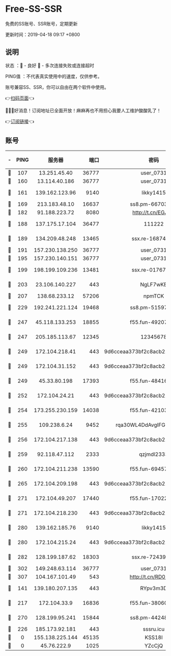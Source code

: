 # Free-SS-SSR

免费的SS账号、SSR账号，定期更新

更新时间：2019-04-18 09:17 +0800

## 说明

状态     ：🙂 - 良好 🙁 - 多次连接失败或连接超时

PING值   ：不代表真实使用中的速度，仅供参考。

账号兼容SS、SSR，你可以自由在两个软件中使用。

👉[扫码页面](https://liesauer.github.io/Free-SS-SSR/)👈

🎉🎉🎉好消息！订阅地址已全面开放！麻麻再也不用担心我要人工维护酸酸乳了！

👉[订阅链接](https://www.liesauer.net/yogurt/subscribe?ACCESS_TOKEN=DAYxR3mMaZAsaqUb)👈

## 账号

|-|PING|服务器|端口|密码|加密方式|区域|
|:----:|:----:|:-----:|-----:|:----:|:----:|:----:|
|🙂|107|13.251.45.40|36777|user_0731|chacha20|SG|
|🙂|160|13.114.40.186|36777|user_0731|chacha20|JP|
|🙂|161|139.162.123.96|9140|likky1415|aes-256-cfb|JP|
|🙂|169|213.183.48.10|16637|ss8.pm-66703665|rc4-md5|RU|
|🙂|182|91.188.223.72|8080|http://t.cn/EGJIyrl|rc4-md5|RU|
|🙂|188|137.175.17.104|36477|111222|aes-256-cfb|US|
|🙂|189|134.209.48.248|13465|ssx.re-16874270|aes-256-cfb|US|
|🙂|191|157.230.138.250|36777|user_0731|chacha20|US|
|🙂|195|157.230.140.151|36777|user_0731|chacha20|US|
|🙂|199|198.199.109.236|13481|ssx.re-01767195|aes-256-cfb|US|
|🙂|203|23.106.140.227|443|NgLF7wKB|aes-256-cfb|US|
|🙂|207|138.68.233.12|57206|npmTCK|rc4-md5|US|
|🙂|229|192.241.221.124|19468|ss8.pm-51597201|aes-256-cfb|US|
|🙂|247|45.118.133.253|18855|f55.fun-49207918|aes-256-cfb|SG|
|🙂|247|205.185.113.67|12345|12345678|aes-256-cfb|US|
|🙂|249|172.104.218.41|443|9d6cceaa373bf2c8acb22e60b6a58be6|aes-256-cfb|US|
|🙂|249|172.104.31.152|443|9d6cceaa373bf2c8acb22e60b6a58be6|aes-256-cfb|US|
|🙂|249|45.33.80.198|17393|f55.fun-48416264|aes-256-cfb|US|
|🙂|252|172.104.24.21|443|9d6cceaa373bf2c8acb22e60b6a58be6|aes-256-cfb|US|
|🙂|254|173.255.230.159|14038|f55.fun-42103818|aes-256-cfb|US|
|🙂|255|109.238.6.24|9452|rqa30WL4DdAvgIFG6Fs3znzTa|aes-256-cfb|FR|
|🙂|256|172.104.217.138|443|9d6cceaa373bf2c8acb22e60b6a58be6|aes-256-cfb|US|
|🙂|259|92.118.47.112|2333|qzjmdl2333|aes-256-cfb|US|
|🙂|260|172.104.211.238|13590|f55.fun-69457101|aes-256-cfb|US|
|🙂|265|172.104.209.198|443|9d6cceaa373bf2c8acb22e60b6a58be6|aes-256-cfb|US|
|🙂|271|172.104.49.207|17440|f55.fun-17022600|aes-256-cfb|SG|
|🙂|271|172.104.218.230|443|9d6cceaa373bf2c8acb22e60b6a58be6|aes-256-cfb|US|
|🙂|280|139.162.185.76|9140|likky1415|aes-256-cfb|DE|
|🙂|280|172.104.215.24|443|9d6cceaa373bf2c8acb22e60b6a58be6|aes-256-cfb|US|
|🙂|282|128.199.187.62|18303|ssx.re-72439471|aes-256-cfb|SG|
|🙂|302|149.248.63.114|36777|user_0731|chacha20|CA|
|🙂|307|104.167.101.49|543|http://t.cn/RD0D7sx|rc4-md5|CA|
|🙂|141|139.180.207.135|443|RYpv3m3D|aes-256-cfb|JP|
|🙂|217|172.104.33.9|16836|f55.fun-38060503|aes-256-cfb|SG|
|🙂|270|128.199.95.241|15844|ss8.pm-44248567|aes-256-cfb|SG|
|🙁|226|185.173.92.181|443|sssru.icu|rc4-md5|RU|
|🙁|0|155.138.225.144|45135|KSS18l|rc4-md5|US|
|🙁|0|45.76.222.9|1025|YZcCjQ|rc4-md5|JP|
